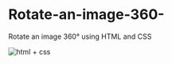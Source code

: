 # Rotate-an-image-360-
Rotate an image 360° using HTML and CSS



![html + css](https://github.com/Thilina-Sakalasooriya/Rotate-an-image-360-/assets/171168428/c9764601-9a0c-4a0d-a926-3f767d916a47)
